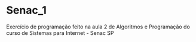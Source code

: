 # Senac_1
Exercício de programação feito na aula 2 de Algoritmos e Programação do curso de Sistemas para Internet - Senac SP
